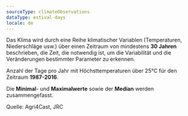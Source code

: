 ```yaml
---
sourceType: climateObservations
dataType: estival-days
locale: de
---
```

Das Klima wird durch eine Reihe klimatischer Variablen (Temperaturen, Niederschläge usw.) über einen Zeitraum von mindestens **30 Jahren** beschrieben, die Zeit, die notwendig ist, um die Variabilität und die Veränderungen bestimmter Parameter zu erkennen.

Anzahl der Tage pro Jahr mit Höchsttemperaturen über 25°C für den Zeitraum
**1987-2016**.

Die **Minimal**- und **Maximalwerte** sowie der **Median** werden
zusammengefasst.

Quelle: Agri4Cast, JRC
